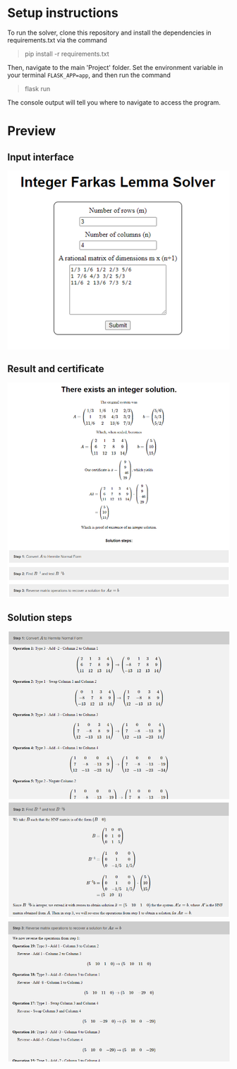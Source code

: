 # Setup instructions

To run the solver, clone this repository and install the dependencies in requirements.txt via the command

> pip install -r requirements.txt

Then, navigate to the main 'Project' folder. Set the environment variable in your terminal `FLASK_APP=app`, and then run the command

> flask run

The console output will tell you where to navigate to access the program.

# Preview

## Input interface

![alt text](https://github.com/aeternalis1/Integer-Farkas-Lemma-Solver/blob/master/images/preview1.png?raw=true)

## Result and certificate

![alt text](https://github.com/aeternalis1/Integer-Farkas-Lemma-Solver/blob/master/images/preview2.png?raw=true)

## Solution steps

![alt text](https://github.com/aeternalis1/Integer-Farkas-Lemma-Solver/blob/master/images/preview3.png?raw=true)
![alt text](https://github.com/aeternalis1/Integer-Farkas-Lemma-Solver/blob/master/images/preview4.png?raw=true)
![alt text](https://github.com/aeternalis1/Integer-Farkas-Lemma-Solver/blob/master/images/preview5.png?raw=true)

